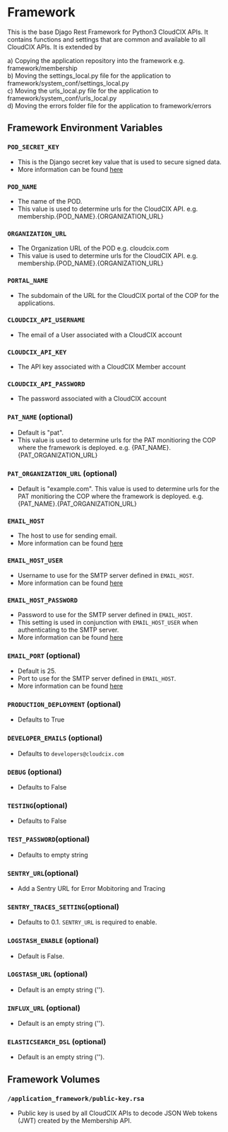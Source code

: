 # Framework

This is the base Djago Rest Framework for Python3 CloudCIX APIs. It contains functions and settings that are common and available to all CloudCIX APIs. It is extended by 

a) Copying the application repository into the framework e.g. framework/membership  
b) Moving the settings_local.py file for the application to framework/system_conf/settings_local.py  
c) Moving the urls_local.py file for the application to framework/system_conf/urls_local.py  
d) Moving the errors folder file for the application to framework/errors   

## Framework Environment Variables

### `POD_SECRET_KEY`
- This is the Django secret key value that is used to secure signed data. 
- More information can be found [here](https://docs.djangoproject.com/en/2.2/topics/signing/#protecting-the-secret-key)

### `POD_NAME`
- The name of the POD. 
- This value is used to determine urls for the CloudCIX API. e.g. membership.{POD_NAME}.{ORGANIZATION_URL}


### `ORGANIZATION_URL`
- The Organization URL of the POD e.g. cloudcix.com 
- This value is used to determine urls for the CloudCIX API. e.g. membership.{POD_NAME}.{ORGANIZATION_URL}

### `PORTAL_NAME`
- The subdomain of the URL for the CloudCIX portal of the COP for the applications.

### `CLOUDCIX_API_USERNAME`
- The email of a User associated with a CloudCIX account

### `CLOUDCIX_API_KEY`
- The API key associated with a CloudCIX Member account

### `CLOUDCIX_API_PASSWORD`
- The password associated with a CloudCIX account

### `PAT_NAME` (optional)
- Default is "pat". 
- This value is used to determine urls for the PAT monitioring the COP where the framework is deployed. e.g. {PAT_NAME}.{PAT_ORGANIZATION_URL}

### `PAT_ORGANIZATION_URL` (optional)
- Default is "example.com". This value is used to determine urls for the PAT monitioring the COP where the framework is deployed. e.g. {PAT_NAME}.{PAT_ORGANIZATION_URL}

### `EMAIL_HOST` 
- The host to use for sending email.
- More information can be found [here](https://docs.djangoproject.com/en/2.2/ref/settings/#email-host)

### `EMAIL_HOST_USER` 
- Username to use for the SMTP server defined in `EMAIL_HOST`. 
- More information can be found [here](https://docs.djangoproject.com/en/2.2/ref/settings/#email-host-user)

### `EMAIL_HOST_PASSWORD` 
- Password to use for the SMTP server defined in `EMAIL_HOST`. 
- This setting is used in conjunction with `EMAIL_HOST_USER` when authenticating to the SMTP server.
- More information can be found [here](https://docs.djangoproject.com/en/2.2/ref/settings/#email-host-password)

### `EMAIL_PORT` (optional)
- Default is 25.
- Port to use for the SMTP server defined in `EMAIL_HOST`. 
- More information can be found [here](https://docs.djangoproject.com/en/2.2/ref/settings/#email-port)


### `PRODUCTION_DEPLOYMENT` (optional)
- Defaults to True

### `DEVELOPER_EMAILS` (optional)
- Defaults to `developers@cloudcix.com`

### `DEBUG` (optional)
- Defaults to False

### `TESTING`(optional)
- Defaults to False

### `TEST_PASSWORD`(optional)
- Defaults to empty string

### `SENTRY_URL`(optional)
- Add a Sentry URL for Error Mobitoring and Tracing

### `SENTRY_TRACES_SETTING`(optional)
- Defaults to 0.1.  `SENTRY_URL` is required to enable.

### `LOGSTASH_ENABLE` (optional)
- Default is False.

### `LOGSTASH_URL` (optional)
- Default is an empty string ('').

### `INFLUX_URL` (optional)
- Default is an empty string ('').

### `ELASTICSEARCH_DSL` (optional)
- Default is an empty string ('').

## Framework Volumes

### `/application_framework/public-key.rsa`
- Public key is used by all CloudCIX APIs to decode JSON Web tokens (JWT) created by the Membership API.
